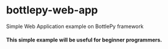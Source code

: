 # bottlepy-web-app
Simple Web Application example on BottlePy framework
#### This simple example will be useful for beginner programmers.
